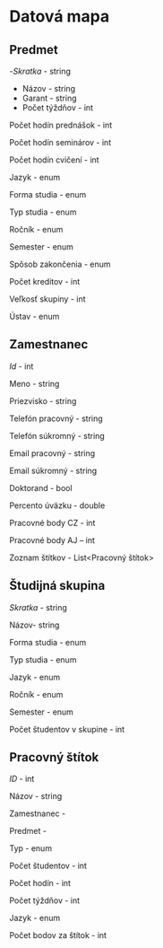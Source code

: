 # Datová mapa

## Predmet
-*Skratka* - string
- Názov - string
- Garant - string
- Počet týždňov - int

Počet hodín prednášok - int

Počet hodín seminárov - int

Počet hodín cvičení - int

Jazyk - enum

Forma studia - enum

Typ studia - enum

Ročník - enum

Semester - enum

Spôsob zakončenia - enum

Počet kreditov - int

Veľkosť skupiny - int

Ústav - enum


## Zamestnanec
*Id* - int

Meno - string

Priezvisko - string

Telefón pracovný - string

Telefón súkromný - string

Email pracovný - string

Email súkromný - string

Doktorand - bool 

Percento úväzku - double

Pracovné body CZ - int

Pracovné body AJ – int

Zoznam štítkov - List<Pracovný štítok>


## Študijná skupina
*Skratka* - string

Názov- string

Forma studia - enum

Typ studia - enum

Jazyk - enum

Ročník - enum

Semester - enum

Počet študentov v skupine - int


## Pracovný štítok
*ID* - int

Názov - string

Zamestnanec - <Zamestnanec>
  
Predmet - <Predmet>
  
Typ - enum

Počet študentov - int

Počet hodín - int

Počet týždňov - int

Jazyk - enum

Počet bodov za štítok - int
